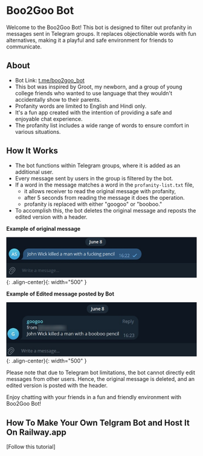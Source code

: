 # Boo2Goo Bot

Welcome to the Boo2Goo Bot! This bot is designed to filter out profanity in messages sent in Telegram groups. It replaces objectionable words with fun alternatives, making it a playful and safe environment for friends to communicate.

## About
- Bot Link: [t.me/boo2goo_bot](https://t.me/boo2goo_bot)
- This bot was inspired by Groot, my newborn, and a group of young college friends who wanted to use language that they wouldn't accidentally show to their parents.
- Profanity words are limited to English and Hindi only.
- It's a fun app created with the intention of providing a safe and enjoyable chat experience.
- The profanity list includes a wide range of words to ensure comfort in various situations.

## How It Works
- The bot functions within Telegram groups, where it is added as an additional user.
- Every message sent by users in the group is filtered by the bot.
- If a word in the message matches a word in the `profanity-list.txt` file, 
    - it allows receiver to read the original message with profanity,
    - after 5 seconds from reading the message it does the operation.
    - profanity is replaced with either "googoo" or "booboo."
- To accomplish this, the bot deletes the original message and reposts the edited version with a header.


**Example of original message**


![image-center](before.jpg){: .align-center}{: width="500" }


**Example of Edited message posted by Bot**


![image-center](after.jpg){: .align-center}{: width="500" }

Please note that due to Telegram bot limitations, the bot cannot directly edit messages from other users. Hence, the original message is deleted, and an edited version is posted with the header.

Enjoy chatting with your friends in a fun and friendly environment with Boo2Goo Bot!


## How To Make Your Own Telgram Bot and Host It On Railway.app

[Follow this tutorial]


